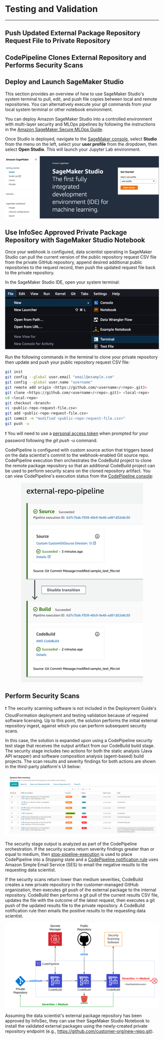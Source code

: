 # Testing and Validation
---
## Push Updated External Package Repository Request File to Private Repository

## CodePipeline Clones External Repository and Performs Security Scans

## Deploy and Launch SageMaker Studio
This section provides an overview of how to use SageMaker Studio's system terminal to pull, edit, and push file copies between local and remote repositories. You can alternatively execute your git commands from your local system terminal or other notebook environment.

You can deploy Amazon SageMaker Studio into a controlled environment with multi-layer security and MLOps pipelines by following the instructions in the [Amazon SageMaker Secure MLOps Guide](https://github.com/aws-samples/amazon-sagemaker-secure-mlops).

Once Studio is deployed, navigate to the [SageMaker console](https://console.aws.amazon.com/sagemaker/home?#/dashboard), select **Studio** from the menu on the left, select your **user profile** from the dropdown, then select **Open Studio**. This will launch your Jupyter Lab environment.

<p align="center">
  <img src="../img/studio-console.png">
</p>

## Use InfoSec Approved Private Package Repository with SageMaker Studio Notebook
Once your webhook is configured, data scientist operating in SageMaker Studio can pull the current version of the public repository request CSV file from the private GitHub repository, append desired additional public repositories to the request record, then push the updated request file back to the private repository.

In the SageMaker Studio IDE, open your system terminal:

<p align="center">
  <img src="../img/studio-terminal.png">
</p>

Run the following commands in the terminal to clone your private repository then update and push your public repository request CSV file:

```sh
git init
git config --global user.email "email@example.com"
git config --global user.name "username"
git remote add origin <https://github.com/<username>/<repo>.git)>
git clone <https://github.com/<username>/<repo>.git)> <local-repo>
cd <local-repo>
git checkout <branch>
vi <public-repo-request-file.csv>
git add <public-repo-request-file.csv>
git commit -m "modified <public-repo-request-file.csv>"
git push -u
```
❗ You will need to use a [personal access token](https://docs.github.com/en/authentication/keeping-your-account-and-data-secure/creating-a-personal-access-token) when prompted for your password following the _git push -u_ command.

CodePipeline is configured with custom source action that triggers based on the data scientist's commit to the webhook-enabled Git source repo. CodePipeline execution then orchestrates the CodeBuild project to clone the remote package repository so that an additional CodeBuild project can be used to perform security scans on the cloned repository artifact. You can view CodePipeline's execution status from the [CodePipeline console](https://docs.aws.amazon.com/codepipeline/latest/userguide/pipelines-view-console.html#pipelines-executions-status-console):

<p align="center">
  <img width="400" height="650" src="../img/pipeline-execution.png">
</p>

## Perform Security Scans
❗ The security scanning software is not included in the Deployment Guide's CloudFormation deployment and testing validation because of required software licensing. Up to this point, the solution performs the initial external repository ingest, against which you can perform subsequent security scans.

In this case, the solution is expanded upon using a CodePipeline security test stage that receives the output artifact from our CodeBuild build stage. The security stage includes two actions for both the static analysis (Java API wrapper) and software composition analysis (agent-based) build projects. The scan results and severity findings for both actions are shown in the third-party platform's UI below:

<p align="center">
  <img src="../img/security-scan.svg">
</p>

The security stage output is analyzed as part of the CodePipeline orchestration. If the security scans return severity findings greater than or equal to medium, then [stop-pipeline-execution](https://awscli.amazonaws.com/v2/documentation/api/latest/reference/codepipeline/stop-pipeline-execution.html) is used to place CodePipeline into a _Stopping_ state and a [CodePipeline notification rule](https://docs.aws.amazon.com/codepipeline/latest/userguide/notification-rule-create.html) uses Amazon Simple Email Service (SES) to email the negative results to the requesting data scientist.

If the security scans return lower than medium severities, CodeBuild creates a new private repository in the customer-managed GitHub organization, then executes git push of the external package to the internal repository. CodeBuild then performs a git pull of the current results CSV file, updates the file with the outcome of the latest request, then executes a git push of the updated results file to the private repository. A CodeBuild notification rule then emails the positive results to the requesting data scientist.

<p align="center">
  <img src="../design/codepipeline-overview.svg">
</p>

Assuming the data scientist's external package repository has been approved by InfoSec, they can use their SageMaker Studio Notebook to install the validated external packages using the newly-created private repository endpoint (e.g., https://github.com/customer-org/new-repo.git).
